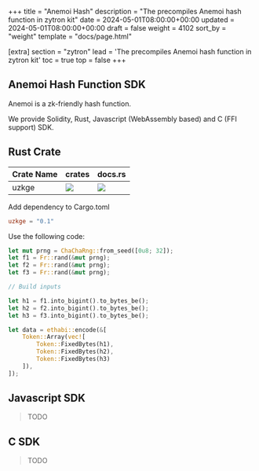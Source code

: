 +++
title = "Anemoi Hash"
description = "The precompiles Anemoi hash function in zytron kit"
date = 2024-05-01T08:00:00+00:00
updated = 2024-05-01T08:00:00+00:00
draft = false
weight = 4102
sort_by = "weight"
template = "docs/page.html"

[extra]
section = "zytron"
lead = 'The precompiles Anemoi hash function in zytron kit'
toc = true
top = false
+++

## Anemoi Hash Function SDK

Anemoi is a zk-friendly hash function.

We provide Solidity, Rust, Javascript (WebAssembly based) and C (FFI support) SDK.

## Rust Crate

| Crate Name | crates | docs.rs |
| - | - | - |
| uzkge | ![](https://img.shields.io/crates/v/uzkge) | ![](https://img.shields.io/docsrs/uzkge) |

Add dependency to Cargo.toml

```toml
uzkge = "0.1"
```

Use the following code:

```rust
let mut prng = ChaChaRng::from_seed([0u8; 32]);
let f1 = Fr::rand(&mut prng);
let f2 = Fr::rand(&mut prng);
let f3 = Fr::rand(&mut prng);

// Build inputs

let h1 = f1.into_bigint().to_bytes_be();
let h2 = f2.into_bigint().to_bytes_be();
let h3 = f3.into_bigint().to_bytes_be();

let data = ethabi::encode(&[
    Token::Array(vec![
        Token::FixedBytes(h1),
        Token::FixedBytes(h2),
        Token::FixedBytes(h3)
    ]),
]);
```

## Javascript SDK

> TODO

## C SDK

> TODO
